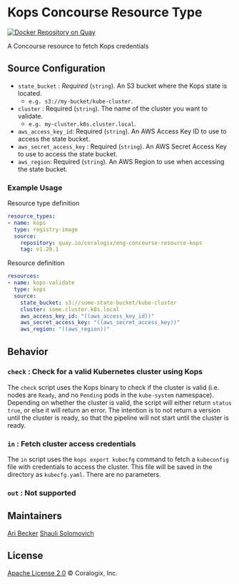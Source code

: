 # Kops Concourse Resource Type

[![Docker Repository on Quay](https://quay.io/repository/coralogix/eng-concourse-resource-kops/status "Docker Repository on Quay")](https://quay.io/repository/coralogix/eng-concourse-resource-kops)

A Concourse resource to fetch Kops credentials

## Source Configuration
* `state_bucket` : _Required_ (`string`). An S3 bucket where the Kops state is located. 
  * `e.g. s3://my-bucket/kube-cluster`.
* `cluster` : Required (`string`). The name of the cluster you want to validate. 
  * `e.g. my-cluster.k8s.cluster.local`.
* `aws_access_key_id`: Required (`string`). An AWS Access Key ID to use to access the state bucket.
* `aws_secret_access_key` : Required (`string`). An AWS Secret Access Key to use to access the state bucket.
* `aws_region`: Required (`string`). An AWS Region to use when accessing the state bucket.

### Example Usage

Resource type definition

```yaml
resource_types:
- name: kops
  type: registry-image
  source:
    repository: quay.io/coralogix/eng-concourse-resource-kops
    tag: v1.20.1
```

Resource definition

```yaml
resources:
- name: kops-validate
  type: kops
  source:
    state_bucket: s3://some-state-bucket/kube-cluster
    cluster: some.cluster.k8s.local
    aws_access_key_id: "((aws_access_key_id))"
    aws_secret_access_key: "((aws_secret_access_key))"
    aws_region: "((aws_region))"
```

## Behavior

### `check` : Check for a valid Kubernetes cluster using Kops
The `check` script uses the Kops binary to check if the cluster is valid (i.e. nodes are `Ready`, and no `Pending` pods in the `kube-system` namespace). 
Depending on whether the cluster is valid, the script will either return `status true`, or else it will return an error.
The intention is to not return a version until the cluster is ready, so that the pipeline will not start until the cluster is ready.

### `in` : Fetch cluster access credentials
The `in` script uses the `kops export kubecfg` command to fetch a `kubeconfig` file with credentials to access the cluster.
This file will be saved in the directory as `kubecfg.yaml`.
There are no parameters.

### `out` : Not supported

## Maintainers
[Ari Becker](https://github.com/ari-becker)
[Shauli Solomovich](https://github.com/ShauliSolomovich)

## License
[Apache License 2.0](https://www.apache.org/licenses/LICENSE-2.0) © Coralogix, Inc.
